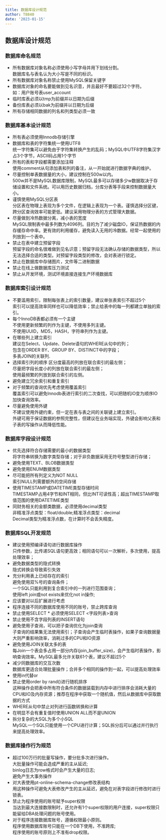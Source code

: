 ```yaml
---
title: 数据库设计规范
author: T8840
date: '2023-01-15'
---
```


## 数据库设计规范

### 数据库命名规范
- 所有数据库对象名称必须使用小写字母并用下划线分割。  
数据库名与表名认为大小写是不同的标识。  
- 所有数据库对象名称禁止使用MySQL保留关键字  
- 数据库对象的命名要能做到见名识意，并且最好不要超过32个字符。  
如：用户账号表user_account
- 临时库表必须以tmp为前缀并以日期为后缀
- 备份库表必须以bak为前缀并以日期为后缀
- 所有存储相同数据的列名和列类型必须一致

### 数据库基本设计规范
- 所有表必须使用Innodb存储引擎  
- 数据库和表的字符集统一使用UTF8  
统一字符集可以避免由于字符集转换产生的乱码；MySQL中UTF8字符集汉字占3个字节，ASCII码占用1个字节
- 所有的表和字段都需要添加注释  
使用comment从句添加表和列的备注，从一开始就进行数据字典的维护。  
- 尽量控制单表数据量的大小，建议控制在500w以内。  
500w并不是MySQL数据库限制，MySQL最多可以存储多少w数据取决于存储设置和文件系统。可以用历史数据归档，分库分表等手段来控制数据量大小。
- 谨慎使用MySQL分区表  
分区表在物理上表现为多个文件，在逻辑上表现为一个表。谨慎选择分区键，跨分区查询效率可能更低。建议采用物理分表的方式管理大数据。
- 尽量做到冷热数据分离，减小表的宽度  
MySQL限制表中最多列数为4096列。目的为了减少磁盘IO，保证热数据的内存缓存命中率。更有效的利用缓存，避免读入无用的冷数据。经常一起使用的列放到一个表中。
- 禁止在表中建立预留字段  
预留字段的命名很难做到见名识意；预留字段无法确认存储的数据类型，所以无法选择合适的类型。对预留字段类型的修改，会对表进行锁定。
- 禁止在数据库中存储图片，文件等二进制数据
- 禁止在线上做数据库压力测试  
- 禁止从开发环境，测试环境直接连接生产环境数据库

### 数据库索引设计规范
- 不要滥用索引，限制每张表上的索引数量，建议单张表索引不超过5个  
索引可以提高效率同样也可以降低效率；禁止给表中的每一列都建立单独的索引。
- 每个InnoDB表都必须有一个主键  
不使用更新频繁的列作为主键，不使用多列主键。  
不使用UUID，MD5，HASH，字符串列作为主键。  
- 在哪些列上建立索引  
建议在Select、Update、Delete语句的WHERE从句中的列；  
包含在ORDER BY、GROUP BY、DISTINCT中的字段；  
多表JOIN的关联列.
- 选择索引列的顺序
区分度最高的列放在联合索引的最左侧；  
尽量把字段长度小的列放在联合索引的最左侧；  
使用最频繁的列放到联合索引的左侧。
- 避免建立冗余索引和重复索引
- 对于频繁的查询优先考虑使用覆盖索引  
覆盖索引可以避免Innodb表进行索引的二次查找，可以把随机IO变为顺序IO加快查询效率。
- 尽量避免使用外键  
不建议使用外键约束，但一定在表与表之间的关联键上建立索引。  
外键可用于保证数据的参照完整性，但建议在业务端实现，外键会影响父表和子表的写操作从而降低性能。   

### 数据库字段设计规范
- 优先选择符合存储需要的最小的数据类型  
将字符串转换为数字类型存储；对于非负数据采用无符号整型进行存储；
- 避免使用TEXT、BLOB数据类型
- 避免使用ENUM数据类型
- 尽可能把所有列定义为NOT NULL  
索引NULL列需要额外的空间存储
- 使用TIMESTAMP或DATETIME类型存储时间  
TIMESTAMP占用4字节和INT相同，但比INT可读性高；超出TIMESTAMP取值范围的使用DATETIME类型
- 同财务相关的金额类数据，必须使用decimal类型  
非精准浮点类型：float/double;精准浮点类型：decimal  
Decimal类型为精准浮点数，在计算时不会丢失精度。  

### 数据库SQL开发规范
- 建议使用预编译语句进行数据库操作  
只传参数，比传递SQL语句更高效；相同语句可以一次解析，多次使用，提高处理效率；
- 避免数据类型的隐式转换  
隐式转换会导致索引失效  
- 充分利用表上已经存在的索引  
避免使用双%号的查询条件；  
一个SQL只能利用到复合索引中的一列进行范围查询；  
使用left join或not exists来优化not in操作;  
- 应该要对以后扩展进行考虑
- 程序连接不同的数据库使用不同的账号，禁止跨库查询
- 禁止使用SELECT * 必须使用SELECT <字段列表>查询
- 禁止使用不含字段列表的INSERT语句
- 避免使用子查询，可以把子查询优化为join查询  
子查询的结果集无法使用索引；子查询会产生临时表操作，如果子查询数据量大则严重影响效率，消耗过多的CPU和IO资源
- 避免使用JOIN关联太多的表  
每Join一个表会多占用一部分内存(join_buffer_size)，会产生临时表操作，影响查询效率。MySQL最多允许关联61个表，建议不超过5个
- 减少同数据库的交互次数  
数据库更适合处理批量操作；合并多个相同的操作到一起，可以提高处理效率  
- 使用in代替or  
- 禁止使用order by rand()进行随机排序  
这种操作会把表中所有符合条件的数据装载到内存中进行排序会消耗大量的CPU和IO及内存资源；推荐在程序中获取一个随机值，然后从数据库中获取数据的方式
- WHERE从句中禁止对列进行函数转换和计算  
- 在明显不会有重复值时使用UNION ALL而不是UNION
- 拆分复杂的大SQL为多个小SQL  
MySQL一个SQL只能使用一个CPU进行计算；SQL拆分后可以通过并行执行来提高处理效率。

### 数据库操作行为规范
- 超过100万行的批量写操作，要分批多次进行操作。  
大批量操作可能会造成严重的主从延迟;  
binlog日志为row格式时会产生大量的日志;  
避免产生大事务操作
- 对大表使用pt-online-schema-change修改表结构  
用这种操作可避免大表修改产生的主从延迟，避免在对表字段进行修改时进行锁表。
- 禁止为程序使用的账号赋予super权限  
当达到最大连接数限制时，还允许有1个super权限的用户连接，super权限只能留给DBA处理问题的账号使用。
- 对于程序连接数据库账号，遵循权限最小原则。  
程序使用数据库账号只能在一个DB下使用，不准跨库;  
程序使用的账号原则上不准有drop权限。